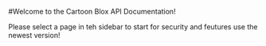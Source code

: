 #Welcome to the Cartoon Blox API Documentation!

<a>Please select a page in teh sidebar to start for security and feutures use the newest version!</a>